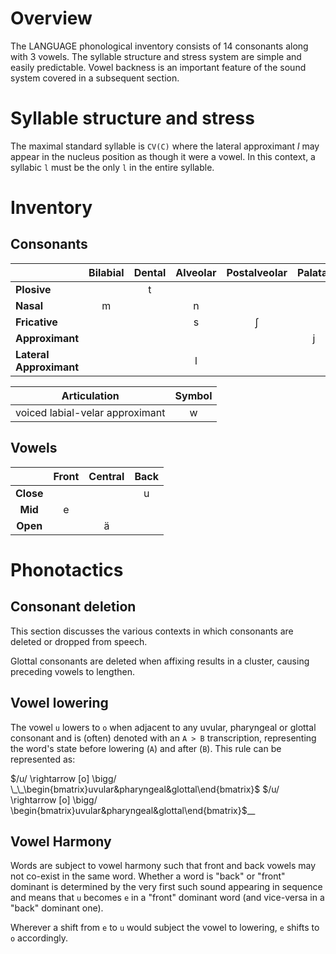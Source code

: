 # Overview

The <span id="Occultlang/Overview.md/language"/>LANGUAGE<span type="end"/> phonological inventory consists of 14 consonants along with 3 vowels. The syllable structure and stress system are simple and easily predictable. Vowel backness is an important feature of the sound system covered in a subsequent section. 
# Syllable structure and stress

The maximal standard syllable is `CV(C)` where the lateral approximant *l* may appear in the nucleus position as though it were a vowel. In this context, a syllabic `l` must be the only `l` in the entire syllable.
# Inventory

## Consonants

|                         | **Bilabial** | **Dental** | **Alveolar** | **Postalveolar** | **Palatal** | **Velar** | **Uvular** | **Pharyngeal** | **Glottal** |
| ----------------------- | :----------: | :--------: | :----------: | :--------------: | :---------: | :-------: | :--------: | :------------: | :---------: |
| **Plosive**             |              |     t      |              |                  |             |     k     |     q      |                |      ʔ      |
| **Nasal**               |      m       |            |      n       |                  |             |           |            |                |             |
| **Fricative**           |              |            |      s       |        ʃ         |             |           |            |       ħ        |      h      |
| **Approximant**         |              |            |              |                  |      j      |           |            |                |             |
| **Lateral Approximant** |              |            |      l       |                  |             |           |            |                |             |

|        **Articulation**         | **Symbol** |
| :-----------------------------: | :--------: |
| voiced labial-velar approximant |     w      |
## Vowels

|           | **Front** | **Central** | **Back** |
| :-------: | :-------: | :---------: | :------: |
| **Close** |           |             |    u     |
|  **Mid**  |     e     |             |          |
| **Open**  |           |      ä      |          |
# Phonotactics

## Consonant deletion

This section discusses the various contexts in which consonants are deleted or dropped from speech.

Glottal consonants are deleted when affixing results in a cluster, causing preceding vowels to lengthen.

## Vowel lowering

The vowel `u` lowers to `o` when adjacent to any uvular, pharyngeal or glottal consonant and is (often) denoted with an `A > B` transcription, representing the word's state before lowering (`A`) and after (`B`). This rule can be represented as:

$/u/ \rightarrow [o] \bigg/ \_\_\begin{bmatrix}uvular&pharyngeal&glottal\end{bmatrix}$
$/u/ \rightarrow [o] \bigg/ \begin{bmatrix}uvular&pharyngeal&glottal\end{bmatrix}$\_\_
## Vowel Harmony

Words are subject to vowel harmony such that front and back vowels may not co-exist in the same word. Whether a word is "back" or "front" dominant is determined by the very first such sound appearing in sequence and means that  `u` becomes `e` in a "front" dominant word (and vice-versa in a "back" dominant one). 

Wherever a shift from `e` to `u` would subject the vowel to lowering, `e`  shifts to `o` accordingly.